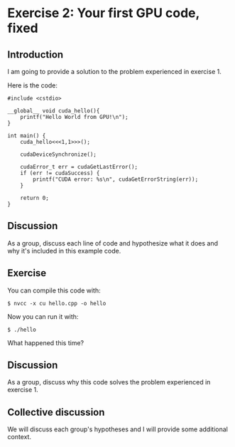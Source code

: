 # Exercise 2: Your first GPU code, fixed

## Introduction

I am going to provide a solution to the problem experienced in exercise 1.

Here is the code:
```
#include <cstdio>

__global__ void cuda_hello(){
    printf("Hello World from GPU!\n");
}

int main() {
    cuda_hello<<<1,1>>>();
    
    cudaDeviceSynchronize();
    
    cudaError_t err = cudaGetLastError();
    if (err != cudaSuccess) {
        printf("CUDA error: %s\n", cudaGetErrorString(err));
    }
    
    return 0;
}
```

## Discussion

As a group, discuss each line of code and hypothesize what it does and why it's included in this example code.

## Exercise

You can compile this code with:
```
$ nvcc -x cu hello.cpp -o hello
```

Now you can run it with:
```
$ ./hello
```

What happened this time?

## Discussion

As a group, discuss why this code solves the problem experienced in exercise 1.

## Collective discussion

We will discuss each group's hypotheses and I will provide some additional context.
